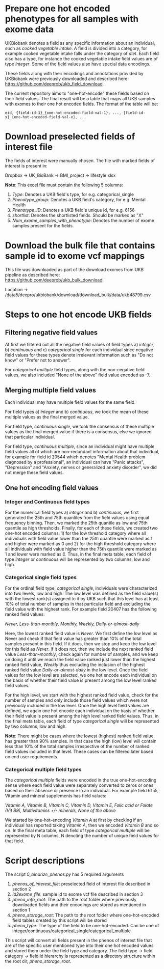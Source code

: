 # Prepare one hot encoded phenotypes for all samples with exome data
UKBiobank denotes a field as any specific information about an individual, such as *cooked vegetable intake*. A field is divided into a category, for example cooked vegetable intake falls under the category of *diet*. Each field also has a type, for instance the cooked vegetable intake field values are of type *integer*. Some of the field values also have special data encodings.

These fields along with their encodings and annotations provided by UKBiobank were previously downloaded and described here: https://github.com/deeprob/ukb_field_download.

The current repository aims to "one-hot-encode" these fields based on their field values. The final result will be a table that maps all UKB samples with exomes to their one hot encoded fields. The format of the table will be:

```
eid, {field-id-1}_{one-hot-encoded-field-val-1}, ..., {field-id-x}_{one-hot-encoded-field-val-x}, ...
```

# Download preselected fields of interest file
The fields of interest were manually chosen. The file with marked fields of interest is present in:

Dropbox -> UK_BioBank -> BMI_project -> lifestyle.xlsx

**Note**: This excel file must contain the following 5 columns:

1. *Type*: Denotes a UKB field's type, for e.g. categorical_single
2. *Phenotype_group*: Denotes a UKB field's category, for e.g. Mental Health
3. *Phenotype_ID*: Denotes a UKB field's unique id, for e.g. 6156
4. *shortlist*: Denotes the shortlisted fields. Should be marked as "X"
5. *Num_exome_samples_with_phenotype*: Denotes the number of exome samples present for the fields.

# Download the bulk file that contains sample id to exome vcf mappings
This file was downloaded as part of the download exomes from UKB pipeline as described here: https://github.com/deeprob/ukb_bulk_download.

Location -> /data5/deepro/ukbiobank/download/download_bulk/data/ukb48799.csv

# Steps to one hot encode UKB fields
## Filtering negative field values
At first we filtered out all the negative field values of field types a) *integer*, b) *continuous* and c) *categorical single* for each individual since negative field values for these types denote irrelevant information such as "Do not know" or "Prefer not to answer". 

For *categorical multiple* field types, along with the non-negative field values, we also included "None of the above" field value encoded as -7.

## Merging multiple field values
Each individual may have multiple field values for the same field. 

For field types a) *integer* and b) *continuous*, we took the mean of these multiple values as the final merged value. 

For field type, *continuous single*, we took the consensus of these multiple values as the final merged value if there is a consensus, else we ignored that particular individual. 

For field type, *continuous multiple*, since an individual might have multiple field values all of which are non-redundant information about that individual, for example for field id 20544 which denotes "Mental Health problem diagnosed by a professional", an individual can have "Panic attacks", "Depression" and "Anxiety, nerves or generalized anxiety disorder", we did not merge these field values.

## One hot encoding field values
### Integer and Continuous field types
For the numerical field types a) *integer* and b) *continuous*, we first generated the 25th and 75th quantiles from the field values using equal frequency binning. Then, we marked the 25th quantile as low and 75th quantile as high thresholds. Finally, for each of these fields, we created two one-hot encoded columns, 1) for the low threshold category where all individuals with field value lower than the 25th quantile were marked as 1 and higher were marked as 0 and 2) for the high threshold category where all individuals with field value higher than the 75th quantile were marked as 1 and lower were marked as 0. Thus, in the final meta table, each field of type *integer* or *continuous* will be represented by two columns, low and high.

### Categorical single field types
For the ordinal field type, *categorical single*, individuals were characterized into two levels, low and high. The low level was defined as the field value(s) with the lowest rank(s) assigned to it by UKB such that this level has at least 10% of total number of samples in that particular field and excluding the field value with the highest rank. For example field 20407 has the following ranked field values:

*Never, Less-than-monthly, Monthly, Weekly, Daily-or-almost-daily*

Here, the lowest ranked field value is *Never*. We first define the low level as Never and check if that field value has greater than 10% of the total samples present in this field. If it does, then we stop and keep the low level for this field as *Never*. If it does not, then we include the next ranked field value *Less-than-monthly*, check again for number of samples, and we keep on doing it until we reach the field value ranked just lower than the highest ranked field value, *Weekly* thus excluding the inclusion of the highest ranked field value *Daily-or-almost-daily* in the low level. Once the field values for the low level are selected, we one hot encode each individual on the basis of whether their field value is present among the low level ranked field values.

For the high level, we start with the highest ranked field value, check for the number of samples and only include those field values which were not previously included in the low level. Once the high level field values are defined, we again one hot encode each individual on the basis of whether their field value is present among the high level ranked field values. Thus, in the final meta table, each field of type *categorical single* will be represented by two columns, low and high.

**Note**: There might be cases where the lowest (highest) ranked field value has greater than 90% samples. In that case the high (low) level will contain less than 10% of the total samples irrespective of the number of ranked field values included in that level. These cases can be filtered later based on end user requirements.

### Categorical multiple field types
The *categorical multiple* fields were encoded in the true one-hot-encoding sense where each field value were separately converted to zeros or ones based on their absence or presence in an individual. For example field 6155, Vitamin and mineral supplements has field values:

*Vitamin A, Vitamin B, Vitamin C, Vitamin D, Vitamin E, Folic acid or Folate (Vit B9), Multivitamins +/- minerals, None of the above*

We started by one-hot-encoding *Vitamin A* at first by checking if an individual has reported taking *Vitamin A*, then we encoded *Vitamin B* and so on. In the final meta table, each field of type *categorical multiple* will be represented by N columns, N denoting the number of unique field values for that field.

# Script descriptions
The script *0_binarize_phenos.py* has 5 required arguments

1. *phenos_of_interest_file*: preselected field of interest file described in section 2
2. *id2exome_file*: sample id to exome vcf file described in section 3
3. *pheno_info_root*: The path to the root folder where previously downloaded fields and their encodings are stored as mentioned in section 1
4. *pheno_storage_root*: The path to the root folder where one-hot-encoded field tables created by this script will be stored
5. *pheno_type*: The type of the field to be one-hot-encoded. Can be one of integer/continuous/categorical_single/categorical_multiple

This script will convert all fields present in the phenos of interest file that are of the specific user mentioned type into their one hot encoded values and stored them under the field type and category. The field type -> field category -> field id hierarchy is represented as a directory structure within the root dir, *pheno_storage_root*.
